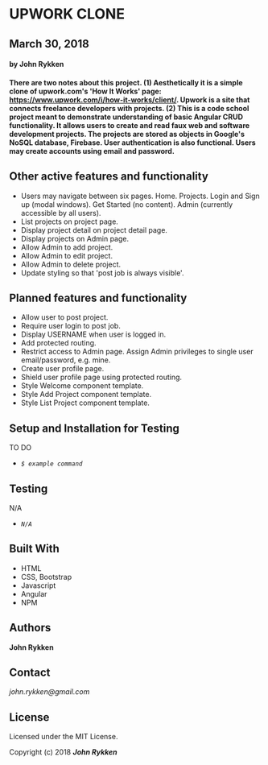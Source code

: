 # UPWORK CLONE

## March 30, 2018

####  by John Rykken

#### There are two notes about this project. (1) Aesthetically it is a simple clone of upwork.com's 'How It Works' page: https://www.upwork.com/i/how-it-works/client/. Upwork is a site that connects freelance developers with projects. (2) This is a code school project meant to demonstrate understanding of basic Angular CRUD functionality. It allows users to create and read faux web and software development projects. The projects are stored as objects in Google's NoSQL database, Firebase. User authentication is also functional. Users may create accounts using email and password.

## Other active features and functionality

* Users may navigate between six pages. Home. Projects. Login and Sign up (modal windows). Get Started (no content). Admin (currently accessible by all users).
* List projects on project page.
* Display project detail on project detail page.
* Display projects on Admin page.  
* Allow Admin to add project.
* Allow Admin to edit project.
* Allow Admin to delete project.
* Update styling so that 'post job is always visible'.  

## Planned features and functionality
* Allow user to post project.
* Require user login to post job.   
* Display USERNAME when user is logged in.
* Add protected routing.
* Restrict access to Admin page. Assign Admin privileges to single user email/password, e.g. mine.
* Create user profile page.
* Shield user profile page using protected routing.
* Style Welcome component template.
* Style Add Project component template.   
* Style List Project component template.


## Setup and Installation for Testing

TO DO

* _`$ example command`_

## Testing

N/A

* _`N/A`_

## Built With

* HTML
* CSS, Bootstrap
* Javascript
* Angular
* NPM

## Authors

**John Rykken**

## Contact

_john.rykken@gmail.com_

## License

Licensed under the MIT License.

  <!-- ## Acknowledgments -->

Copyright (c) 2018 **_John Rykken_**
